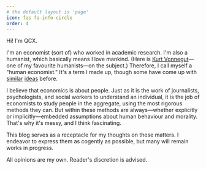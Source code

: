 ```yaml
---
# the default layout is 'page'
icon: fas fa-info-circle
order: 4
---
```


<!-- > Add Markdown syntax content to file `_tabs/about.md`{: .filepath } and it will show up on this page.
{: .prompt-tip } -->

Hi! I'm QCX.

I'm an economist (sort of) who worked in academic research. I'm also a humanist, which basically means I love mankind. (Here is [Kurt Vonnegut](https://youtu.be/4_RUgnC1lm8?si=BDQEV-db7JAUGbn_&t=2118)&mdash;one of my favourite humanists&mdash;on the subject.) Therefore, I call myself a "human economist." It's a term I made up, though some have come up with [similar](https://en.wikipedia.org/wiki/Humanistic_economics) [ideas](https://en.wikipedia.org/wiki/Humanomics) before.

I believe that economics is about people. Just as it is the work of journalists, psychologists, and social workers to understand an individual, it is the job of economists to study people in the aggregate, using the most rigorous methods they can. But within these methods are always&mdash;whether explicitly or implicitly&mdash;embedded assumptions about human behaviour and morality. That's why it's messy, and I think fascinating.

This blog serves as a receptacle for my thoughts on these matters. I endeavor to express them as cogently as possible, but many will remain works in progress.

All opinions are my own. Reader's discretion is advised.